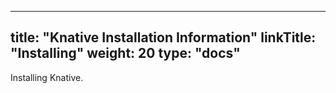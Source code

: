 
---
title: "Knative Installation Information"
linkTitle: "Installing"
weight: 20
type: "docs"
---

Installing Knative.
